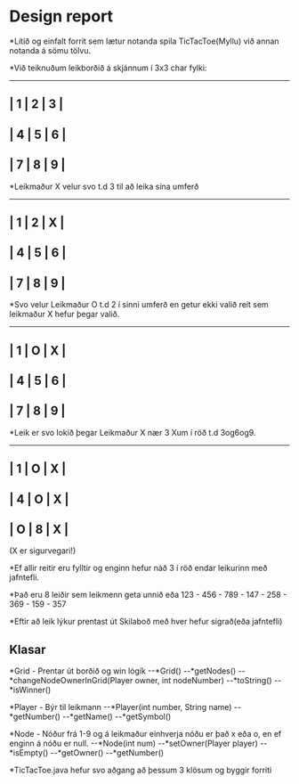 # Design report #

*Lítið og einfalt forrit sem lætur notanda spila TicTacToe(Myllu) við annan notanda á sömu tölvu.

*Við teiknuðum leikborðið á skjánnum í 3x3 char fylki:

-------------
| 1 | 2 | 3 |
-------------
| 4 | 5 | 6 |
-------------
| 7 | 8 | 9 |
-------------

*Leikmaður X velur svo t.d 3 til að leika sína umferð

-------------
| 1 | 2 | X |
-------------
| 4 | 5 | 6 |
-------------
| 7 | 8 | 9 |
-------------

*Svo velur Leikmaður O t.d 2 í sinni umferð en getur ekki valið reit sem leikmaður X hefur þegar valið.

-------------
| 1 | O | X |
-------------
| 4 | 5 | 6 |
-------------
| 7 | 8 | 9 |
-------------

*Leik er svo lokið þegar Leikmaður X nær 3 Xum í röð t.d 3og6og9.

-------------
| 1 | O | X |
-------------
| 4 | O | X |
-------------
| O | 8 | X |
-------------
(X er sigurvegari!)

 *Ef allir reitir eru fylltir og enginn hefur náð 3 í röð endar leikurinn með jafntefli.

*Það eru 8 leiðir sem leikmenn geta unnið eða 
123 - 456 - 789 - 147 - 258 - 369 - 159 - 357

*Eftir að leik lýkur prentast út Skilaboð með hver hefur sigrað(eða jafntefli)

## Klasar ##

*Grid - Prentar út borðið og win lógík
--*Grid()
--*getNodes()
--*changeNodeOwnerInGrid(Player owner, int nodeNumber)
--*toString()
--*isWinner()

*Player - Býr til leikmann
--*Player(int number, String name)
--*getNumber()
--*getName()
--*getSymbol()

*Node - Nóður frá 1-9 og á leikmaður einhverja nóðu er það x eða o, en ef enginn á nóðu er null.
--*Node(int num)
--*setOwner(Player player)
--*isEmpty()
--*getOwner()
--*getNumber()

*TicTacToe.java hefur svo aðgang að þessum 3 klösum og byggir forriti
